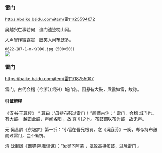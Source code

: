 ### 雷门
https://baike.baidu.com/item/雷门/23594872

吴越兴亡事若何，谯门遗迹枕山阿。

大声曾作雷霆震，应笑人间布鼓多。

`0622-287-1-m-KYODO.jpg (500×500)`<br>
![](http://cn.nikkei.com/images/2020/06/0622/0622-287-1-m-KYODO.jpg)

### 雷门
https://baike.baidu.com/item/雷门/18755007

雷门，古代会稽（今浙江绍兴）城门名。因悬有大鼓，声震如雷，故称。

#### 引证解释
《汉书·王尊传》：“ 尊曰：‘毋持布鼓过雷门！’”颜师古注：“ 雷门，会稽 城门也。有大鼓。 越击此鼓，声闻洛阳 ，故 尊 引之也。布鼓谓以布为鼓，故无声。

元·吴昌龄《东坡梦》第一折：“小官在吾兄根前，念《满庭芳》一阕，却似持布皷而过雷门，岂不惭愧。

清·沈起凤《谐铎·隔牖谈诗》：“汝吴下阿蒙 ，辄敢高持布鼓，过我雷门 。

